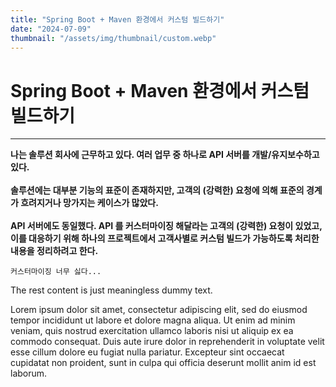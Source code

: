 ```yaml
---
title: "Spring Boot + Maven 환경에서 커스텀 빌드하기"
date: "2024-07-09"
thumbnail: "/assets/img/thumbnail/custom.webp"
---
```


# Spring Boot + Maven 환경에서 커스텀 빌드하기
---


**나는 솔루션 회사에 근무하고 있다. 여러 업무 중 하나로 API 서버를 개발/유지보수하고 있다.<br><br>
솔루션에는 대부분 기능의 표준이 존재하지만, 고객의 (강력한) 요청에 의해 표준의 경계가 흐려지거나 망가지는 케이스가 많았다.<br><br>
API 서버에도 동일했다. API 를 커스터마이징 해달라는 고객의 (강력한) 요청이 있었고, 이를 대응하기 위해 하나의 프로젝트에서 고객사별로 커스텀 빌드가 가능하도록 처리한 내용을 정리하려고 한다.**

```
커스터마이징 너무 싫다...
```

The rest content is just meaningless dummy text.

Lorem ipsum dolor sit amet, consectetur adipiscing elit, sed do eiusmod tempor incididunt ut labore et dolore magna aliqua. Ut enim ad minim veniam, quis nostrud exercitation ullamco laboris nisi ut aliquip ex ea commodo consequat. Duis aute irure dolor in reprehenderit in voluptate velit esse cillum dolore eu fugiat nulla pariatur. Excepteur sint occaecat cupidatat non proident, sunt in culpa qui officia deserunt mollit anim id est laborum.